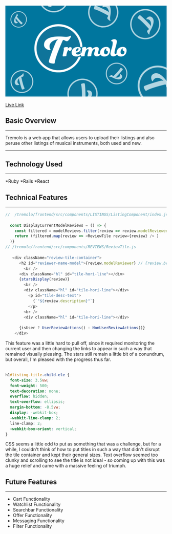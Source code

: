 
![Tremolo Splash](frontend/src/assets/Tremolo_Splash.png)

[Live Link](https://tremolo.onrender.com)

## Basic Overview
---
Tremolo is a web app that allows users to upload their listings and also peruse other listings of musical instruments, both used and new.

---
## Technology Used
---
*Ruby
*Rails
*React

## Technical Features
---
```js
//  /tremolo/frontend/src/components/LISTINGS/ListingComponent/index.js

  const DisplayCurrentModelReviews = () => {
    const filtered = modelReviews.filter(review => review.modelReviewedId === listing.modelId)
    return (filtered.map(review => <ReviewTile review={review} /> )
  )}
// /tremolo/frontend/src/components/REVIEWS/ReviewTile.js

   <div className="review-tile-container">
      <h2 id="reviewer-name-model">{review.modelReviewer} // {review.brandName} // {review.modelReviewed}</h2>
        <br />
      <div className="hl" id="tile-hori-line"></div>
      {starsDisplay(review)}          
        <br />
        <div className="hl" id="tile-hori-line"></div>
          <p id="tile-desc-text">
            {`"${review.description}"`}
          </p>
        <br />
        <div className="hl" id="tile-hori-line"></div>

      {isUser ? UserReviewActions() : NonUserReviewActions()}
    </div>

```

This feature was a little hard to pull off, since it required monitoring the current user and then changing the links to appear in such a way that remained visually pleasing. The stars still remain a little bit of a conundrum, but overall, I'm pleased with the progress thus far.

``` css

h1#listing-title.child-ele {
  font-size: 3.5vw;
  font-weight: 500;
  text-decoration: none;
  overflow: hidden;
  text-overflow: ellipsis;
  margin-bottom: -8.5vw;
  display: -webkit-box;
  -webkit-line-clamp: 2;
  line-clamp: 2;
  -webkit-box-orient: vertical;
}

```

CSS seems a little odd to put as something that was a challenge, but for a while, I couldn't think of how to put titles in such a way that didn't disrupt the tile container and kept their general sizes. Text overflow seemed too clunky and scrolling to see the title is not ideal - so coming up with this was a huge relief and came with a massive feeling of triumph.



## Future Features
---
* Cart Functionality
* Watchlist Functionality
* Searchbar Functionality
* Offer Functionality
* Messaging Functionality
* Filter Functionality
